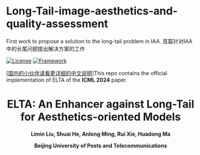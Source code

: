# Long-Tail-image-aesthetics-and-quality-assessment
First work to propose a solution to the long-tail problem in IAA. 首篇针对IAA中的长尾问题提出解决方案的工作


[![License](https://img.shields.io/badge/License-Apache%202.0-blue.svg)](https://opensource.org/licenses/Apache-2.0)
[![Framework](https://img.shields.io/badge/PyTorch-%23EE4C2C.svg?&logo=PyTorch&logoColor=white)](https://pytorch.org/)

[[国内的小伙伴请看更详细的中文说明]](https://github.com/woshidandan/TANet/blob/main/README_CN.md)This repo contains the official implementation of ELTA of the **ICML 2024** paper.

<div align="center">
<h1>
<b>
ELTA: An Enhancer against Long-Tail for Aesthetics-oriented Models
</b>
</h1>
<h4>
<b>
Limin Liu, Shuai He, Anlong Ming, Rui Xie, Huadong Ma
    
Beijing University of Posts and Telecommunications
</b>
</h4>
</div>
